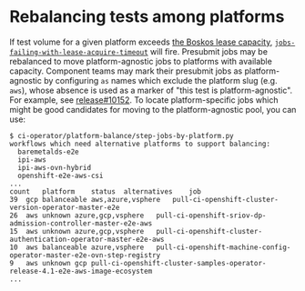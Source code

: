 # Rebalancing tests among platforms

If test volume for a given platform exceeds [the Boskos lease capacity][boskos-leases], [`jobs-failing-with-lease-acquire-timeout`](../../clusters/app.ci/prow-monitoring/mixins/prometheus_out/prometheus-prow-rules_prometheusrule.yaml) will fire.
Presubmit jobs may be rebalanced to move platform-agnostic jobs to platforms with available capacity.
Component teams may mark their presubmit jobs as platform-agnostic by configuring `as` names which exclude the platform slug (e.g. `aws`), whose absence is used as a marker of "this test is platform-agnostic".
For example, see [release#10152][release-10152].
To locate platform-specific jobs which might be good candidates for moving to the platform-agnostic pool, you can use:

```console
$ ci-operator/platform-balance/step-jobs-by-platform.py
workflows which need alternative platforms to support balancing:
  baremetalds-e2e
  ipi-aws
  ipi-aws-ovn-hybrid
  openshift-e2e-aws-csi
...
count	platform	status	alternatives	job
39	gcp	balanceable	aws,azure,vsphere	pull-ci-openshift-cluster-version-operator-master-e2e
26	aws	unknown	azure,gcp,vsphere	pull-ci-openshift-sriov-dp-admission-controller-master-e2e-aws
15	aws	unknown	azure,gcp,vsphere	pull-ci-openshift-cluster-authentication-operator-master-e2e-aws
10	aws	balanceable	azure,vsphere	pull-ci-openshift-machine-config-operator-master-e2e-ovn-step-registry
9	aws	unknown	gcp	pull-ci-openshift-cluster-samples-operator-release-4.1-e2e-aws-image-ecosystem
...
```


[boskos-leases]: https://docs.ci.openshift.org/docs/architecture/quota-and-leases/
[release-10152]: https://github.com/openshift/release/pull/10152
